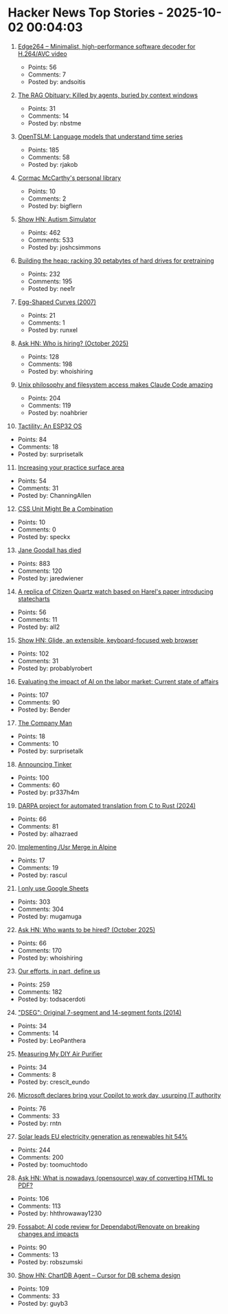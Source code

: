 # Hacker News Top Stories - 2025-10-02 00:04:03

1. [Edge264 – Minimalist, high-performance software decoder for H.264/AVC video](https://github.com/tvlabs/edge264)
   - Points: 56
   - Comments: 7
   - Posted by: andsoitis

2. [The RAG Obituary: Killed by agents, buried by context windows](https://www.nicolasbustamante.com/p/the-rag-obituary-killed-by-agents)
   - Points: 31
   - Comments: 14
   - Posted by: nbstme

3. [OpenTSLM: Language models that understand time series](https://www.opentslm.com/)
   - Points: 185
   - Comments: 58
   - Posted by: rjakob

4. [Cormac McCarthy's personal library](https://www.smithsonianmag.com/arts-culture/two-years-cormac-mccarthys-death-rare-access-to-personal-library-reveals-man-behind-myth-180987150/)
   - Points: 10
   - Comments: 2
   - Posted by: bigflern

5. [Show HN: Autism Simulator](https://autism-simulator.vercel.app/)
   - Points: 462
   - Comments: 533
   - Posted by: joshcsimmons

6. [Building the heap: racking 30 petabytes of hard drives for pretraining](https://si.inc/posts/the-heap/)
   - Points: 232
   - Comments: 195
   - Posted by: nee1r

7. [Egg-Shaped Curves (2007)](https://nyjp07.com/index_egg_E.html)
   - Points: 21
   - Comments: 1
   - Posted by: runxel

8. [Ask HN: Who is hiring? (October 2025)](undefined)
   - Points: 128
   - Comments: 198
   - Posted by: whoishiring

9. [Unix philosophy and filesystem access makes Claude Code amazing](https://www.alephic.com/writing/the-magic-of-claude-code)
   - Points: 204
   - Comments: 119
   - Posted by: noahbrier

10. [Tactility: An ESP32 OS](https://tactility.one)
   - Points: 84
   - Comments: 18
   - Posted by: surprisetalk

11. [Increasing your practice surface area](https://www.indiehackers.com/post/lifestyle/increasing-your-practice-surface-area-agxYGi9bL0gd1WYYQZAu)
   - Points: 54
   - Comments: 31
   - Posted by: ChanningAllen

12. [CSS Unit Might Be a Combination](https://www.oddbird.net/2025/09/23/type-units/)
   - Points: 10
   - Comments: 0
   - Posted by: speckx

13. [Jane Goodall has died](https://www.latimes.com/obituaries/story/2025-10-01/jane-goodall-chimpanzees-dead)
   - Points: 883
   - Comments: 120
   - Posted by: jaredwiener

14. [A replica of Citizen Quartz watch based on Harel's paper introducing statecharts](https://andyjakubowski.github.io/statechart-watch/)
   - Points: 56
   - Comments: 11
   - Posted by: all2

15. [Show HN: Glide, an extensible, keyboard-focused web browser](https://blog.craigie.dev/introducing-glide/)
   - Points: 102
   - Comments: 31
   - Posted by: probablyrobert

16. [Evaluating the impact of AI on the labor market: Current state of affairs](https://budgetlab.yale.edu/research/evaluating-impact-ai-labor-market-current-state-affairs)
   - Points: 107
   - Comments: 90
   - Posted by: Bender

17. [The Company Man](https://www.lesswrong.com/posts/JH6tJhYpnoCfFqAct/the-company-man)
   - Points: 18
   - Comments: 10
   - Posted by: surprisetalk

18. [Announcing Tinker](https://thinkingmachines.ai/blog/announcing-tinker/)
   - Points: 100
   - Comments: 60
   - Posted by: pr337h4m

19. [DARPA project for automated translation from C to Rust (2024)](https://www.darpa.mil/news/2024/memory-safety-vulnerabilities)
   - Points: 66
   - Comments: 81
   - Posted by: alhazraed

20. [Implementing /Usr Merge in Alpine](https://alpinelinux.org/posts/2025-10-01-usr-merge.html)
   - Points: 17
   - Comments: 19
   - Posted by: rascul

21. [I only use Google Sheets](https://mayberay.bearblog.dev/why-i-only-use-google-sheets/)
   - Points: 303
   - Comments: 304
   - Posted by: mugamuga

22. [Ask HN: Who wants to be hired? (October 2025)](undefined)
   - Points: 66
   - Comments: 170
   - Posted by: whoishiring

23. [Our efforts, in part, define us](https://weakty.com/posts/efforts/)
   - Points: 259
   - Comments: 182
   - Posted by: todsacerdoti

24. ["DSEG": Original 7-segment and 14-segment fonts (2014)](https://www.keshikan.net/fonts-e.html)
   - Points: 34
   - Comments: 14
   - Posted by: LeoPanthera

25. [Measuring My DIY Air Purifier](https://chillphysicsenjoyer.substack.com/p/measuring-my-diy-air-purifier)
   - Points: 34
   - Comments: 8
   - Posted by: crescit_eundo

26. [Microsoft declares bring your Copilot to work day, usurping IT authority](https://www.theregister.com/2025/10/01/microsoft_consumer_copilot_corporate/)
   - Points: 76
   - Comments: 33
   - Posted by: rntn

27. [Solar leads EU electricity generation as renewables hit 54%](https://electrek.co/2025/09/30/solar-leads-eu-electricity-generation-as-renewables-hit-54-percent/)
   - Points: 244
   - Comments: 200
   - Posted by: toomuchtodo

28. [Ask HN: What is nowadays (opensource) way of converting HTML to PDF?](undefined)
   - Points: 106
   - Comments: 113
   - Posted by: hhthrowaway1230

29. [Fossabot: AI code review for Dependabot/Renovate on breaking changes and impacts](https://fossa.com/blog/fossabot-dependency-upgrade-ai-agent/)
   - Points: 90
   - Comments: 13
   - Posted by: robszumski

30. [Show HN: ChartDB Agent – Cursor for DB schema design](https://app.chartdb.io/ai)
   - Points: 109
   - Comments: 33
   - Posted by: guyb3

